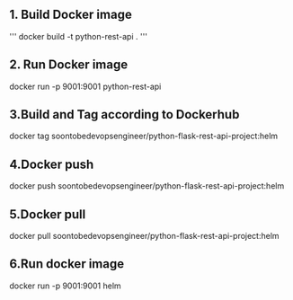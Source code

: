 ## 1. Build Docker image 
'''
docker build -t python-rest-api .
'''

## 2. Run Docker image
docker run -p 9001:9001 python-rest-api

## 3.Build and Tag according to Dockerhub
docker tag soontobedevopsengineer/python-flask-rest-api-project:helm

## 4.Docker push
docker push soontobedevopsengineer/python-flask-rest-api-project:helm

## 5.Docker pull
docker pull  soontobedevopsengineer/python-flask-rest-api-project:helm

## 6.Run docker image
docker run -p 9001:9001 helm

